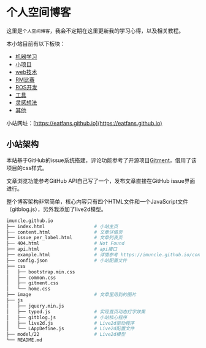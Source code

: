 # 个人空间博客
这里是`个人空间博客`，我会不定期在这里更新我的学习心得，以及相关教程。

本小站目前有以下板块：

- [机器学习](https://imuncle.github.io/issue_per_label.html?label=AI)
- [小项目](https://imuncle.github.io/issue_per_label.html?label=Project)
- [web技术](https://imuncle.github.io/issue_per_label.html?label=web)
- [RM比赛](https://imuncle.github.io/issue_per_label.html?label=RM)
- [ROS开发](https://imuncle.github.io/issue_per_label.html?label=ROS)
- [工具](https://imuncle.github.io/issue_per_label.html?label=tools)
- [灵感想法](https://imuncle.github.io/timeline)
- [其他](https://imuncle.github.io/issue_per_label.html?label=other)

小站网址：[https://eatfans.github.io](https://eatfans.github.io)

## 小站架构
本站基于GitHub的issue系统搭建，评论功能参考了开源项目[Gitment](https://github.com/imsun/gitment)，借用了该项目的css样式。

文章浏览功能参考GitHub API自己写了一个，发布文章直接在GitHub issue界面进行。

整个博客架构非常简单，核心内容只有四个HTML文件和一个JavaScript文件（gitblog.js），另外我添加了live2d模型。

```bash
imuncle.github.io
├── index.html                  # 小站主页
├── content.html                # 文章详情页
├── issue_per_label.html        # 文章列表页
├── 404.html                    # Not Found
├── api.html                    # api接口
├── example.html                # 详情参考 https://imuncle.github.io/content.html?id=55
├── config.json                 # 小站配置文件
├── css
│   ├── bootstrap.min.css
│   ├── common.css
│   ├── gitment.css
│   └── home.css
├── image                       # 文章里用到的图片
├── js 
│   ├── jquery.min.js
│   ├── typed.js                # 实现首页动态打字效果
│   ├── gitblog.js              # 小站核心程序
│   ├── live2d.js               # Live2d驱动程序
│   └── LAppDefine.js           # Live2d配置文件
├── model/22                    # Live2d模型
└── README.md
```
